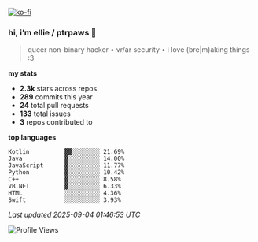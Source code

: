 [![ko-fi](https://ko-fi.com/img/githubbutton_sm.svg)](https://ko-fi.com/R6R1657BK)

### hi, i’m ellie / ptrpaws 🌸

> queer non-binary hacker • vr/ar security • i love (bre|m)aking things :3

**my stats**
- **2.3k** stars across repos
- **289** commits this year
- **24** total pull requests
- **133** total issues
- **3** repos contributed to

**top languages**
```
Kotlin          ▓▓░░░░░░░░ 21.69%
Java            ▓░░░░░░░░░ 14.00%
JavaScript      ▓░░░░░░░░░ 11.77%
Python          ▓░░░░░░░░░ 10.42%
C++             ▓░░░░░░░░░ 8.58%
VB.NET          ▓░░░░░░░░░ 6.33%
HTML            ░░░░░░░░░░ 4.36%
Swift           ░░░░░░░░░░ 3.93%
```

_Last updated 2025-09-04 01:46:53 UTC_

![Profile Views](https://komarev.com/ghpvc/?username=ptrpaws&color=grey&base=35291)
